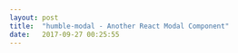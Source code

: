 ```yaml
---
layout: post
title:  "humble-modal - Another React Modal Component"
date:   2017-09-27 00:25:55
---
```



